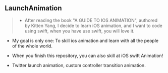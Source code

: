 ## LaunchAnimation

> * After reading the book "A GUIDE TO IOS ANIMATION", authored by Kitten Yang, I decide to learn iOS animation, and I want to code using swift, when you have use swift, you will love it. 

- My goal is only one: To skill ios animation and learn with all the people of the whole world.

- When you finish this repository, you can also skill at iOS swift Animation!
- Twitter launch animation, custom controller transition animation.
